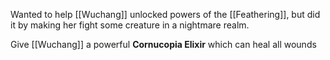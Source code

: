 Wanted to help [[Wuchang]] unlocked powers of the [[Feathering]], but did it by making her fight some creature in a nightmare realm.

Give [[Wuchang]] a powerful **Cornucopia Elixir** which can heal all wounds